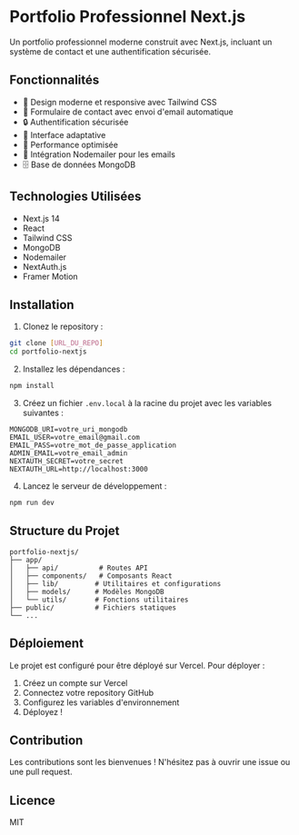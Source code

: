# Portfolio Professionnel Next.js

Un portfolio professionnel moderne construit avec Next.js, incluant un système de contact et une authentification sécurisée.

## Fonctionnalités

- 🎨 Design moderne et responsive avec Tailwind CSS
- 📝 Formulaire de contact avec envoi d'email automatique
- 🔒 Authentification sécurisée
- 📱 Interface adaptative
- 🚀 Performance optimisée
- 📧 Intégration Nodemailer pour les emails
- 🗄️ Base de données MongoDB

## Technologies Utilisées

- Next.js 14
- React
- Tailwind CSS
- MongoDB
- Nodemailer
- NextAuth.js
- Framer Motion

## Installation

1. Clonez le repository :
```bash
git clone [URL_DU_REPO]
cd portfolio-nextjs
```

2. Installez les dépendances :
```bash
npm install
```

3. Créez un fichier `.env.local` à la racine du projet avec les variables suivantes :
```env
MONGODB_URI=votre_uri_mongodb
EMAIL_USER=votre_email@gmail.com
EMAIL_PASS=votre_mot_de_passe_application
ADMIN_EMAIL=votre_email_admin
NEXTAUTH_SECRET=votre_secret
NEXTAUTH_URL=http://localhost:3000
```

4. Lancez le serveur de développement :
```bash
npm run dev
```

## Structure du Projet

```
portfolio-nextjs/
├── app/
│   ├── api/          # Routes API
│   ├── components/   # Composants React
│   ├── lib/         # Utilitaires et configurations
│   ├── models/      # Modèles MongoDB
│   └── utils/       # Fonctions utilitaires
├── public/          # Fichiers statiques
└── ...
```

## Déploiement

Le projet est configuré pour être déployé sur Vercel. Pour déployer :

1. Créez un compte sur Vercel
2. Connectez votre repository GitHub
3. Configurez les variables d'environnement
4. Déployez !

## Contribution

Les contributions sont les bienvenues ! N'hésitez pas à ouvrir une issue ou une pull request.

## Licence

MIT
